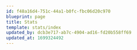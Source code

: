 ```yaml
---
id: f48a16d4-751c-44a1-b0fc-fbc06d20c970
blueprint: page
title: Stats
template: stats/index
updated_by: dcb3e717-ab7c-4904-ad16-fd20b558ff69
updated_at: 1699324492
---
```

